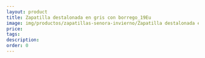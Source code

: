 ```yaml
---
layout: product
title: Zapatilla destalonada en gris con borrego_19Eu
image: img/productos/zapatillas-senora-invierno/Zapatilla destalonada en gris con borrego_19Eu.jpeg
price: 
tags: 
description: 
order: 0
---
```

